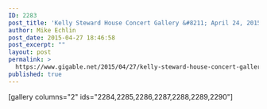 ```yaml
---
ID: 2283
post_title: 'Kelly Steward House Concert Gallery &#8211; April 24, 2015'
author: Mike Echlin
post_date: 2015-04-27 18:46:58
post_excerpt: ""
layout: post
permalink: >
  https://www.gigable.net/2015/04/27/kelly-steward-house-concert-gallery-april-24-2015/
published: true
---
```

[gallery columns="2" ids="2284,2285,2286,2287,2288,2289,2290"]